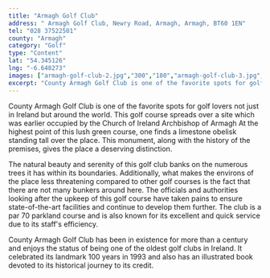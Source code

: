 ```yaml
---
title: "Armagh Golf Club"
address: " Armagh Golf Club, Newry Road, Armagh, Armagh, BT60 1EN"
tel: "028 37522501"
county: "Armagh"
category: "Golf"
type: "Content"
lat: "54.345126"
lng: "-6.648273"
images: ["armagh-golf-club-2.jpg","300","180","armagh-golf-club-3.jpg","262","206","armagh-golf-club-6.jpg","218","173","armagh-golf-club-7.jpg","326","249","armagh-golf-club-8.jpg","500","374"]
excerpt: "County Armagh Golf Club is one of the favorite spots for golf lovers not  just in Ireland but around the world. This golf course spreads over a site..."
---
```

<p>County Armagh Golf Club is one of the favorite spots for golf lovers not  just in Ireland but around the world. This golf course spreads over a site  which was earlier occupied by the Church of Ireland Archbishop of Armagh  At  the highest point of this lush green course, one finds a limestone obelisk  standing tall over the place. This monument, along with the history of the  premises, gives the place a deserving distinction.</p>
<p>The natural beauty and serenity of this golf club banks on the numerous  trees it has within its boundaries. Additionally, what makes the environs of  the place less threatening compared to other golf courses is the fact that  there are not many bunkers around here. The officials and authorities looking  after the upkeep of this golf course have taken pains to ensure  state-of-the-art facilities and continue to develop them further. The club is a  par 70 parkland course and is also known for its excellent and quick service  due to its staff's efficiency. </p>
<p>County Armagh Golf Club has been in existence for more than a century  and enjoys the status of being one of the oldest golf clubs in Ireland. It celebrated its landmark 100 years in 1993 and also has an illustrated book  devoted to its historical journey to its credit.   </p>